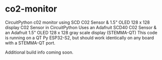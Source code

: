 # co2-monitor
CircuitPython c02 monitor using SCD C02 Sensor &amp; 1.5" OLED 128 x 128 display
C02 Sensor in CircuitPython
Uses an Adafruit SCD40 C02 Sensor & an Adafruit 1.5" OLED 128 x 128 gray scale display (STEMMA-QT)
This code is running on a QT Py ESP32-S2, but should work identically on any board with a STEMMA-QT port.

Additional build info coming soon.
